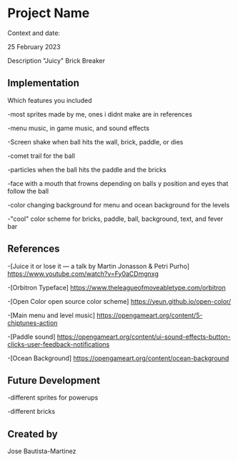 # Project Name

Context and date:

25 February 2023

Description
"Juicy" Brick Breaker

## Implementation

Which features you included

-most sprites made by me, ones i didnt make are in references

-menu music, in game music, and sound effects

-Screen shake when ball hits the wall, brick, paddle, or dies

-comet trail for the ball

-particles when the ball hits the paddle and the bricks

-face with a mouth that frowns depending on balls y position and eyes that follow the ball

-color changing background for menu and ocean background for the levels

-"cool" color scheme for bricks, paddle, ball, background, text, and fever bar

## References
-[Juice it or lose it — a talk by Martin Jonasson & Petri Purho] https://www.youtube.com/watch?v=Fy0aCDmgnxg

-[Orbitron Typeface] https://www.theleagueofmoveabletype.com/orbitron

-[Open Color open source color scheme] https://yeun.github.io/open-color/

-[Main menu and level music] https://opengameart.org/content/5-chiptunes-action

-[Paddle sound] https://opengameart.org/content/ui-sound-effects-button-clicks-user-feedback-notifications

-[Ocean Background] https://opengameart.org/content/ocean-background

## Future Development

-different sprites for powerups

-different bricks

## Created by
Jose Bautista-Martinez
